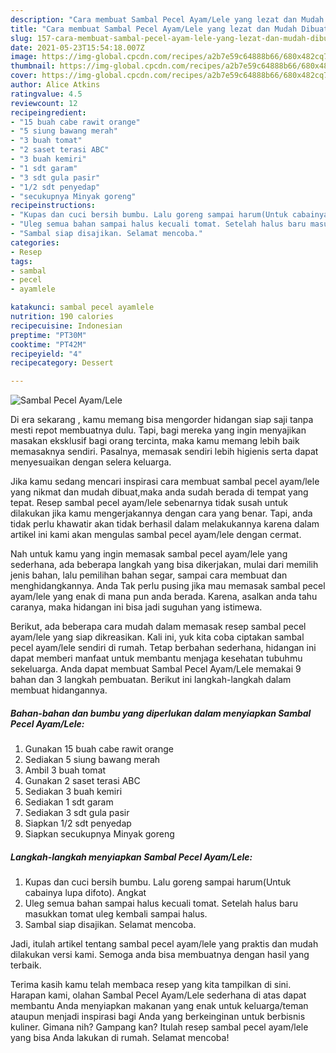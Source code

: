 ```yaml
---
description: "Cara membuat Sambal Pecel Ayam/Lele yang lezat dan Mudah Dibuat"
title: "Cara membuat Sambal Pecel Ayam/Lele yang lezat dan Mudah Dibuat"
slug: 157-cara-membuat-sambal-pecel-ayam-lele-yang-lezat-dan-mudah-dibuat
date: 2021-05-23T15:54:18.007Z
image: https://img-global.cpcdn.com/recipes/a2b7e59c64888b66/680x482cq70/sambal-pecel-ayamlele-foto-resep-utama.jpg
thumbnail: https://img-global.cpcdn.com/recipes/a2b7e59c64888b66/680x482cq70/sambal-pecel-ayamlele-foto-resep-utama.jpg
cover: https://img-global.cpcdn.com/recipes/a2b7e59c64888b66/680x482cq70/sambal-pecel-ayamlele-foto-resep-utama.jpg
author: Alice Atkins
ratingvalue: 4.5
reviewcount: 12
recipeingredient:
- "15 buah cabe rawit orange"
- "5 siung bawang merah"
- "3 buah tomat"
- "2 saset terasi ABC"
- "3 buah kemiri"
- "1 sdt garam"
- "3 sdt gula pasir"
- "1/2 sdt penyedap"
- "secukupnya Minyak goreng"
recipeinstructions:
- "Kupas dan cuci bersih bumbu. Lalu goreng sampai harum(Untuk cabainya lupa difoto). Angkat"
- "Uleg semua bahan sampai halus kecuali tomat. Setelah halus baru masukkan tomat uleg kembali sampai halus."
- "Sambal siap disajikan. Selamat mencoba."
categories:
- Resep
tags:
- sambal
- pecel
- ayamlele

katakunci: sambal pecel ayamlele 
nutrition: 190 calories
recipecuisine: Indonesian
preptime: "PT30M"
cooktime: "PT42M"
recipeyield: "4"
recipecategory: Dessert

---
```



![Sambal Pecel Ayam/Lele](https://img-global.cpcdn.com/recipes/a2b7e59c64888b66/680x482cq70/sambal-pecel-ayamlele-foto-resep-utama.jpg)

Di era  sekarang , kamu memang bisa mengorder hidangan siap saji tanpa mesti repot membuatnya dulu. Tapi, bagi mereka yang ingin menyajikan masakan eksklusif bagi orang tercinta, maka kamu memang lebih baik memasaknya sendiri. Pasalnya, memasak sendiri lebih higienis serta dapat menyesuaikan dengan selera keluarga.

Jika kamu sedang mencari inspirasi cara membuat sambal pecel ayam/lele yang nikmat dan mudah dibuat,maka anda sudah berada di tempat yang tepat. Resep sambal pecel ayam/lele  sebenarnya tidak susah untuk dilakukan jika kamu mengerjakannya dengan cara yang benar. Tapi, anda tidak perlu khawatir akan tidak berhasil dalam melakukannya 
karena dalam artikel ini kami akan mengulas sambal pecel ayam/lele dengan cermat.  



Nah untuk kamu yang ingin memasak sambal pecel ayam/lele yang sederhana, ada beberapa langkah yang bisa dikerjakan, mulai dari memilih jenis bahan, lalu pemilihan bahan segar, sampai cara membuat dan menghidangkannya. Anda Tak perlu pusing jika mau memasak sambal pecel ayam/lele yang enak di mana pun anda berada. Karena, asalkan anda  tahu caranya, maka hidangan ini bisa jadi suguhan yang istimewa.

Berikut, ada beberapa cara mudah dalam memasak resep sambal pecel ayam/lele yang siap dikreasikan. Kali ini, yuk kita coba ciptakan sambal pecel ayam/lele sendiri di rumah. Tetap berbahan sederhana, hidangan ini dapat memberi manfaat untuk membantu menjaga kesehatan tubuhmu sekeluarga. Anda dapat membuat Sambal Pecel Ayam/Lele memakai 9 bahan dan 3 langkah pembuatan. Berikut ini langkah-langkah dalam membuat hidangannya.

<!--inarticleads1-->

##### Bahan-bahan dan bumbu yang diperlukan dalam menyiapkan Sambal Pecel Ayam/Lele:

1. Gunakan 15 buah cabe rawit orange
1. Sediakan 5 siung bawang merah
1. Ambil 3 buah tomat
1. Gunakan 2 saset terasi ABC
1. Sediakan 3 buah kemiri
1. Sediakan 1 sdt garam
1. Sediakan 3 sdt gula pasir
1. Siapkan 1/2 sdt penyedap
1. Siapkan secukupnya Minyak goreng




<!--inarticleads2-->

##### Langkah-langkah menyiapkan Sambal Pecel Ayam/Lele:

1. Kupas dan cuci bersih bumbu. Lalu goreng sampai harum(Untuk cabainya lupa difoto). Angkat
1. Uleg semua bahan sampai halus kecuali tomat. Setelah halus baru masukkan tomat uleg kembali sampai halus.
1. Sambal siap disajikan. Selamat mencoba.




Jadi, itulah artikel tentang  sambal pecel ayam/lele  yang praktis dan mudah dilakukan versi kami. Semoga anda bisa membuatnya dengan hasil yang terbaik. 

Terima kasih kamu telah membaca resep yang kita tampilkan di sini. Harapan kami, olahan  Sambal Pecel Ayam/Lele sederhana di atas dapat membantu Anda menyiapkan makanan yang enak untuk keluarga/teman ataupun menjadi inspirasi bagi Anda yang berkeinginan untuk berbisnis kuliner. Gimana nih? Gampang kan? Itulah resep sambal pecel ayam/lele yang bisa Anda lakukan di rumah. Selamat mencoba!

